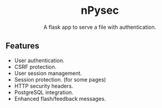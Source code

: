 <h1 align="center">nPysec</h1>
<p align="center">A flask app to serve a file with authentication.</p>

## Features
- User authentication.
- CSRF protection.
- User session management.
- Session protection. (for some pages)
- HTTP security headers.
- PostgreSQL integration.
- Enhanced flash/feedback messages.
